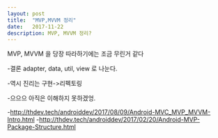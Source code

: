 ```yaml
---
layout: post
title:  "MVP,MVVM 정리"
date:   2017-11-22
description: MVP, MVVM 정리?
---
```


<p class="intro"><span class="dropcap">M</span>VP, MVVM 을 당장 따라하기에는 조금 무린거 같다 </p>

-결론
adapter, data, util, view 로 나눈다.

-역시 진리는 구현->리펙토링

-으으으 아직은 이해하지 못하겠엉.

-http://thdev.tech/androiddev/2017/08/09/Android-MVC_MVP_MVVM-Intro.html
-http://thdev.tech/androiddev/2017/02/20/Android-MVP-Package-Structure.html
